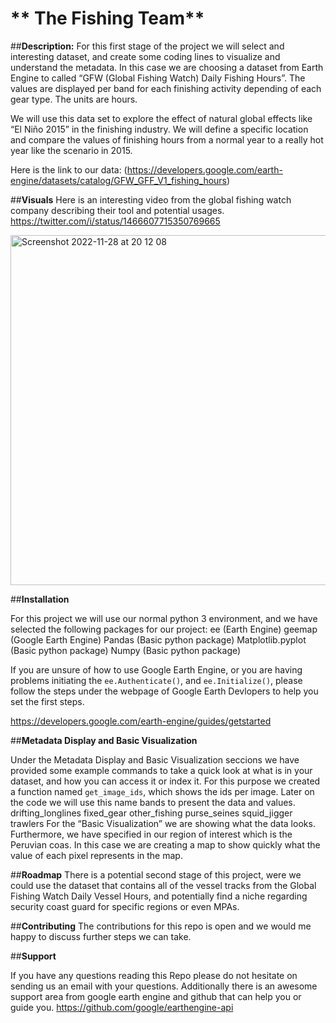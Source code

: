 



# ** The Fishing Team**

##**Description:**
For this first stage of the project we will select and interesting dataset, and create some coding lines to visualize and understand the metadata. In this case we are choosing a dataset from Earth Engine to called “GFW (Global Fishing Watch) Daily Fishing Hours”. The values are displayed per band for each finishing activity depending of each gear type. The units are hours. 

We will use this data set to explore the effect of natural global effects like “El Niño 2015” in the finishing industry. We will define a specific location and compare the values of finishing hours from a normal year to a really hot year like the scenario in 2015. 

Here is the link to our data:
(https://developers.google.com/earth-engine/datasets/catalog/GFW_GFF_V1_fishing_hours)

##**Visuals**
Here is an interesting video from the global fishing watch company describing their tool and potential usages. 
https://twitter.com/i/status/1466607715350769665

<img width="560" alt="Screenshot 2022-11-28 at 20 12 08" src="https://user-images.githubusercontent.com/110002614/204437845-87b9ac57-6944-45d7-ae79-b035ee656554.png">

##**Installation**

For this project we will use our normal python 3 environment, and we have selected the following packages for our project:
ee (Earth Engine)
geemap (Google Earth Engine)
Pandas (Basic python package)
Matplotlib.pyplot (Basic python package)
Numpy (Basic python package)

If you are unsure of how to use Google Earth Engine, or you are having problems initiating the `ee.Authenticate()`, and `ee.Initialize()`, please follow the steps under the webpage of Google Earth Devlopers to help you set the first steps.

https://developers.google.com/earth-engine/guides/getstarted

##**Metadata Display and Basic Visualization**
 
Under the Metadata Display and Basic Visualization seccions we have provided some example commands to take a quick look at what is in your dataset, and how you can access it or index it.
For this purpose we created a function named `get_image_ids`, which shows the ids per image. Later on the code we will use this name bands to present the data and values.
drifting_longlines
fixed_gear
other_fishing
purse_seines
squid_jigger
trawlers
For the “Basic Visualization” we are showing what the data looks. Furthermore,  we have specified in our region of interest which is the Peruvian coas. In this case we are creating a map to show quickly what the value of each pixel represents in the map. 

##**Roadmap**
There is a potential second stage of this project, were we could use the dataset that contains all of the vessel tracks from the Global Fishing Watch Daily Vessel Hours, and potentially find a niche regarding security coast guard for specific regions or even MPAs.


##**Contributing**
The contributions for this repo is open and we would me happy to discuss further steps we can take.

##**Support**

If you have any questions reading this Repo please do not hesitate on sending us an email with your questions. Additionally there is an awesome support area from google earth engine and github that can help you or guide you.
https://github.com/google/earthengine-api

